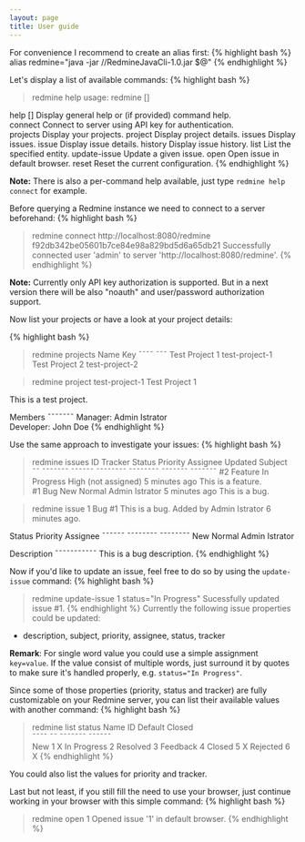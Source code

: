```yaml
---
layout: page
title: User guide
---
```


For convenience I recommend to create an alias first:
{% highlight bash %}
alias redmine="java -jar /<pathToJar>/RedmineJavaCli-1.0.jar $@"
{% endhighlight %}

Let's display a list of available commands:
{% highlight bash %}
>redmine help
usage: redmine <command> [<args>]

help          [<command>]       Display general help or (if provided) command help.  
connect       <url> <apiKey>    Connect to server using API key for authentication.  
projects                        Display your projects.
project       <key>             Display project details.
issues                          Display issues.
issue         <id>              Display issue details.
history       <id>              Display issue history.
list          <entity>          List the specified entity.
update-issue  <id> <keyValue>   Update a given issue.
open          <id>              Open issue in default browser.
reset                           Reset the current configuration.
{% endhighlight %}

**Note:** There is also a per-command help available, just type `redmine help connect` for example.

Before querying a Redmine instance we need to connect to a server beforehand:
{% highlight bash %}
>redmine connect http://localhost:8080/redmine f92db342be05601b7ce84e98a829bd5d6a65db21
Successfully connected user 'admin' to server 'http://localhost:8080/redmine'.
{% endhighlight %}

**Note:** Currently only API key authorization is supported. But in a next version there will be also "noauth" and user/password authorization support.

Now list your projects or have a look at your project details:

{% highlight bash %}
>redmine projects
Name            Key
¯¯¯¯            ¯¯¯
Test Project 1  test-project-1  
Test Project 2  test-project-2

>redmine project test-project-1
Test Project 1

This is a test project.

Members
¯¯¯¯¯¯¯
Manager:    Admin Istrator  
Developer:  John Doe
{% endhighlight %}

Use the same approach to investigate your issues:
{% highlight bash %}
>redmine issues
ID  Tracker  Status       Priority  Assignee        Updated        Subject
¯¯  ¯¯¯¯¯¯¯  ¯¯¯¯¯¯       ¯¯¯¯¯¯¯¯  ¯¯¯¯¯¯¯¯        ¯¯¯¯¯¯¯        ¯¯¯¯¯¯¯
#2  Feature  In Progress  High      (not assigned)  5 minutes ago  This is a feature.  
#1  Bug      New          Normal    Admin Istrator  5 minutes ago  This is a bug.

>redmine issue 1
Bug #1
This is a bug.
Added by Admin Istrator 6 minutes ago.

Status  Priority  Assignee
¯¯¯¯¯¯  ¯¯¯¯¯¯¯¯  ¯¯¯¯¯¯¯¯
New     Normal    Admin Istrator  

Description
¯¯¯¯¯¯¯¯¯¯¯
This is a bug description.
{% endhighlight %}

Now if you'd like to update an issue, feel free to do so by using the `update-issue` command:
{% highlight bash %}
>redmine update-issue 1 status="In Progress"
Sucessfully updated issue #1.
{% endhighlight %}
Currently the following issue properties could be updated:
- description, subject, priority, assignee, status, tracker

**Remark**: For single word value you could use a simple assignment `key=value`. If the value consist of multiple words, just surround it by quotes to make sure it's handled properly, e.g. `status="In Progress"`.

Since some of those properties (priority, status and tracker) are fully customizable on your Redmine server, you can list their available values with another command:
{% highlight bash %}
>redmine list status
Name         ID  Default  Closed  
¯¯¯¯         ¯¯  ¯¯¯¯¯¯¯  ¯¯¯¯¯¯  
New          1   X
In Progress  2
Resolved     3
Feedback     4
Closed       5            X
Rejected     6            X
{% endhighlight %}

You could also list the values for priority and tracker.

Last but not least, if you still fill the need to use your browser, just continue working in your browser with this simple command:
{% highlight bash %}
>redmine open 1
Opened issue '1' in default browser.
{% endhighlight %}
